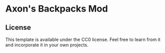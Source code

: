 # Axon's Backpacks Mod

## License

This template is available under the CC0 license. Feel free to learn from it and incorporate it in your own projects.
